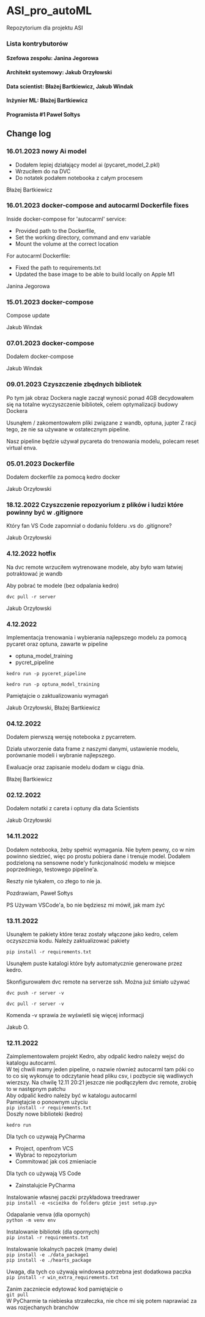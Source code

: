 # ASI_pro_autoML
 Repozytorium dla projektu ASI

### Lista kontrybutorów
#### Szefowa zespołu: Janina Jegorowa
#### Architekt systemowy: Jakub Orzyłowski
#### Data scientist: Błażej Bartkiewicz, Jakub Windak
#### Inżynier ML: Błażej Bartkiewicz
#### Programista #1 Paweł Sołtys


## Change log

### 16.01.2023 nowy Ai model
 - Dodałem lepiej działający model ai (pycaret_model_2.pkl)
 - Wrzuciłem do na DVC
 - Do notatek podałem notebooka z całym procesem

Błażej Bartkiewicz


### 16.01.2023 docker-compose and autocarml Dockerfile fixes

Inside docker-compose for 'autocarml' service:
- Provided path to the Dockerfile,
- Set the working directory, command and env variable
- Mount the volume at the correct location

For autocarml Dockerfile:
- Fixed the path to requirements.txt
- Updated the base image to be able to build locally on Apple M1

Janina Jegorowa

### 15.01.2023 docker-compose

Compose update

Jakub Windak

### 07.01.2023 docker-compose

Dodałem docker-compose

Jakub Windak

### 09.01.2023 Czyszczenie zbędnych bibliotek

Po tym jak obraz Dockera nagle zaczął wynosić ponad 4GB decydowałem się na totalne 
wyczyszczenie bibliotek, celem optymalizacji budowy Dockera

Usunąłem / zakomentowałem pliki związane z wandb, optuna, jupter
Z racji tego, ze nie sa używane w ostatecznym pipeline.

Nasz pipeline będzie używał pycareta do trenowania modelu, polecam reset virtual enva.

### 05.01.2023 Dockerfile

Dodałem dockerfile za pomocą kedro docker

Jakub Orzyłowski

### 18.12.2022 Czyszczenie repozyorium z plików i ludzi które powinny być w .gitignore

Który fan VS Code zapomniał o dodaniu folderu .vs do .gitignore?

Jakub Orzyłowski

### 4.12.2022 hotfix

Na dvc remote wrzuciłem wytrenowane modele, aby było wam łatwiej
potraktować je wandb

Aby pobrać te modele (bez odpalania kedro)

``dvc pull -r server``

Jakub Orzyłowski


### 4.12.2022

Implementacja trenowania i wybierania najlepszego modelu za pomocą
pycaret oraz optuna, zawarte w pipeline

- optuna_model_training
- pycret_pipeline

``kedro run -p pyceret_pipeline``

``kedro run -p optuna_model_training``

Pamiętajcie o zaktualizowaniu wymagań

Jakub Orzyłowski, Błażej Bartkiewicz

### 04.12.2022
Dodałem pierwszą wersję notebooka z pycarretem.

Działa utworzenie data frame z naszymi danymi, ustawienie modelu, porównanie modeli i wybranie najlepszego.

Ewaluacje oraz zapisanie modelu dodam w ciągu dnia.

Błażej Bartkiewicz

### 02.12.2022

Dodałem notatki z careta i optuny dla data Scientists

Jakub Orzyłowski

### 14.11.2022

Dodałem notebooka, żeby spełnić wymagania. Nie byłem pewny, co w nim powinno siedzieć, więc po prostu pobiera dane i trenuje model.
Dodałem podzieloną na sensowne node'y funkcjonalność modelu w miejsce poprzedniego, testowego pipeline'a.

Reszty nie tykałem, co złego to nie ja.



Pozdrawiam,
Paweł Sołtys

PS
Używam VSCode'a, bo nie będziesz mi mówił, jak mam żyć

### 13.11.2022

Usunąłem te pakiety które teraz zostały włączone jako kedro, celem oczyszcznia 
kodu.
Należy zaktualizować pakiety

`pip install -r requirements.txt` 

Usunąłem puste katalogi które były automatycznie generowane przez kedro.

Skonfigurowałem dvc remote na serverze ssh. Można już śmiało używać 

`dvc push -r server -v`

`dvc pull -r server -v`

Komenda -v sprawia że wyświetli się więcej informacji 

Jakub O.
### 12.11.2022
Zaimplementowałem projekt Kedro, aby odpalić kedro należy wejsć do katalogu
autocarml.<br>
W tej chwili mamy jeden pipeline, o nazwie również autocarml tam póki co to co się wykonuje to
odczytanie head pliku csv, i pozbycie się wadliwych wierzszy. 
Na chwilę 12.11 20:21 jeszcze nie podłączyłem dvc remote, zrobię to w następnym
patchu<br>
Aby odpalić kedro należy być w katalogu autocarml <br>
Pamiętajcie o ponownym użyciu<br>
`pip install -r requirements.txt` <br>
Doszły nowe biblioteki (kedro)

`kedro run`

Dla tych co uzywają PyCharma<br>
- Project, openfrom VCS
- Wybrać to repozytorium
- Commitować jak coś zmieniacie

Dla tych co używają VS Code
- Zainstalujcie PyCharma

Instalowanie własnej paczki przykładowa treedrawer<br>
``pip install -e <scieżka do folderu gdzie jest setup.py>``

Odapalanie venva (dla opornych)<br>
``python -m venv env``

Instalowanie bibliotek (dla opornych)<br>
``pip instal -r requirements.txt``<p>
Instalowanie lokalnych paczek (mamy dwie)<br>
``pip install -e ./data_package1``<br>
``pip install -e ./hearts_package``<br>

Uwaga, dla tych co używają windowsa potrzebna 
jest dodatkowa paczka<br>
``pip install -r win_extra_requirements.txt``

Zanim zaczniecie edytować kod pamiętajcie o<br>
``git pull``<br>W PyCharmie ta niebieska strzałeczka,
nie chce mi się potem naprawiać za was rozjechanych branchów <br>

